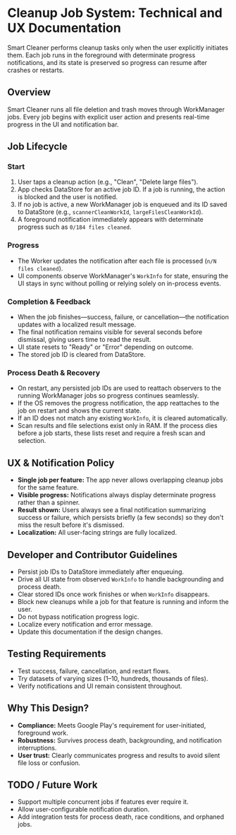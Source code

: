 # Cleanup Job System: Technical and UX Documentation

Smart Cleaner performs cleanup tasks only when the user explicitly initiates them. Each job runs in the foreground with determinate progress notifications, and its state is preserved so progress can resume after crashes or restarts.

## Overview
Smart Cleaner runs all file deletion and trash moves through WorkManager jobs. Every job begins with explicit user action and presents real-time progress in the UI and notification bar.

## Job Lifecycle
### Start
1. User taps a cleanup action (e.g., "Clean", "Delete large files").
2. App checks DataStore for an active job ID. If a job is running, the action is blocked and the user is notified.
3. If no job is active, a new WorkManager job is enqueued and its ID saved to DataStore (e.g., `scannerCleanWorkId`, `largeFilesCleanWorkId`).
4. A foreground notification immediately appears with determinate progress such as `0/184 files cleaned`.

### Progress
* The Worker updates the notification after each file is processed (`n/N files cleaned`).
* UI components observe WorkManager's `WorkInfo` for state, ensuring the UI stays in sync without polling or relying solely on in-process events.

### Completion & Feedback
* When the job finishes—success, failure, or cancellation—the notification updates with a localized result message.
* The final notification remains visible for several seconds before dismissal, giving users time to read the result.
* UI state resets to "Ready" or "Error" depending on outcome.
* The stored job ID is cleared from DataStore.

### Process Death & Recovery
* On restart, any persisted job IDs are used to reattach observers to the running WorkManager jobs so progress continues seamlessly.
* If the OS removes the progress notification, the app reattaches to the job on restart and shows the current state.
* If an ID does not match any existing `WorkInfo`, it is cleared automatically.
* Scan results and file selections exist only in RAM. If the process dies before a job starts, these lists reset and require a fresh scan and selection.

## UX & Notification Policy
* **Single job per feature:** The app never allows overlapping cleanup jobs for the same feature.
* **Visible progress:** Notifications always display determinate progress rather than a spinner.
* **Result shown:** Users always see a final notification summarizing success or failure, which persists briefly (a few seconds) so they don't miss the result before it's dismissed.
* **Localization:** All user-facing strings are fully localized.

## Developer and Contributor Guidelines
* Persist job IDs to DataStore immediately after enqueuing.
* Drive all UI state from observed `WorkInfo` to handle backgrounding and process death.
* Clear stored IDs once work finishes or when `WorkInfo` disappears.
* Block new cleanups while a job for that feature is running and inform the user.
* Do not bypass notification progress logic.
* Localize every notification and error message.
* Update this documentation if the design changes.

## Testing Requirements
* Test success, failure, cancellation, and restart flows.
* Try datasets of varying sizes (1–10, hundreds, thousands of files).
* Verify notifications and UI remain consistent throughout.

## Why This Design?
* **Compliance:** Meets Google Play's requirement for user-initiated, foreground work.
* **Robustness:** Survives process death, backgrounding, and notification interruptions.
* **User trust:** Clearly communicates progress and results to avoid silent file loss or confusion.

## TODO / Future Work
* Support multiple concurrent jobs if features ever require it.
* Allow user-configurable notification duration.
* Add integration tests for process death, race conditions, and orphaned jobs.
